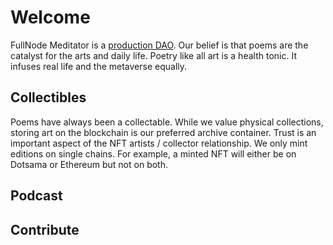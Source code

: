 # Welcome

FullNode Meditator is a [production DAO](https://en.wikipedia.org/wiki/Decentralized_autonomous_organization).  Our belief is that poems are the catalyst for the arts and daily life.  Poetry like all art is a health tonic. It infuses real life and the metaverse equally.   


## Collectibles

Poems have always been a collectable.  While we value physical collections, storing art on the blockchain is our preferred archive container.  Trust is an important aspect of the NFT artists / collector relationship.  We only mint editions on single chains.  For example, a minted NFT will either be on Dotsama or Ethereum but not on both.

## Podcast


## Contribute

